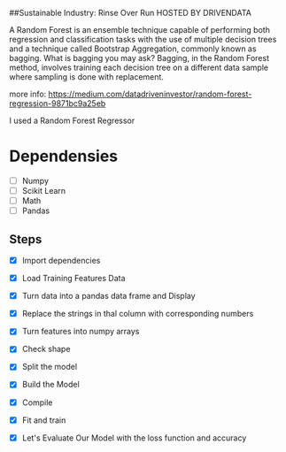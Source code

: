 ##Sustainable Industry: Rinse Over Run HOSTED BY DRIVENDATA

A Random Forest is an ensemble technique capable of performing both regression and classification tasks with the use of multiple decision trees and a technique called Bootstrap Aggregation, commonly known as bagging. What is bagging you may ask? Bagging, in the Random Forest method, involves training each decision tree on a different data sample where sampling is done with replacement.

more info: https://medium.com/datadriveninvestor/random-forest-regression-9871bc9a25eb

I used a Random Forest Regressor

# Dependensies 
- [ ] Numpy
- [ ] Scikit Learn
- [ ] Math
- [ ] Pandas

## Steps
- [x] Import dependencies
- [x] Load Training Features Data
- [x] Turn data into a pandas data frame and Display
- [x] Replace the strings in thal column with corresponding numbers
- [x] Turn features into numpy arrays  
- [x] Check shape
- [x] Split the model 
- [x] Build the Model
- [x] Compile
- [x] Fit and train
- [x] Let's Evaluate Our Model with the loss function and accuracy


